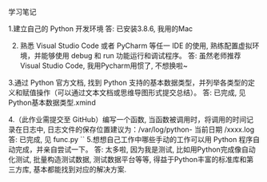 学习笔记

1.建立自己的 Python 开发环境
答: 已安装3.8.6, 我用的Mac

2. 熟悉 Visual Studio Code 或者 PyCharm 等任一 IDE 的使用, 熟练配置虚拟环境，并能够使用 debug 和 run 功能运行和调试程序。
答: 虽然老师推荐Visual Studio Code, 我用Pycharm用惯了, 不想换啦~

3.通过 Python 官方文档, 找到 Python 支持的基本数据类型，并列举各类型的定义和赋值操作（可以通过文本文档或思维导图形式提交总结）。
答: 已完成, 见Python基本数据类型.xmind

4.（此作业需提交至 GitHub）编写一个函数, 当函数被调用时，将调用的时间记录在日志中, 日志文件的保存位置建议为：/var/log/python- 当前日期 /xxxx.log
答: 已完成, 见 func.py
``
5.想想自己工作中哪些手动的工作可以用 Python 程序自动完成，并亲自尝试一下。
答: 太多啦, 因为我是测试, 比如用Python完成像自动化测试, 批量构造测试数据, 测试数据平台等等, 得益于Python丰富的标准库和第三方库, 基本都能找到对应的解决方案.